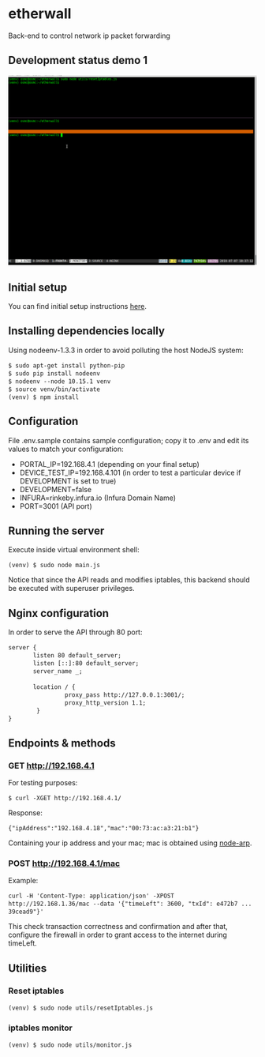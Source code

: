 # etherwall
Back-end to control network ip packet forwarding


## Development status demo 1

![demo-1](doc/demo-1.gif)

## Initial setup

You can find initial setup instructions [here](doc/SETUP.md).

## Installing dependencies locally

Using nodeenv-1.3.3 in order to avoid polluting the host NodeJS system:

```
$ sudo apt-get install python-pip
$ sudo pip install nodeenv
$ nodeenv --node 10.15.1 venv
$ source venv/bin/activate
(venv) $ npm install
```

## Configuration

File .env.sample contains sample configuration; copy it to .env and edit
its values to match your configuration:

- PORTAL_IP=192.168.4.1 (depending on your final setup)
- DEVICE_TEST_IP=192.168.4.101 (in order to test a particular device if DEVELOPMENT is set to true)
- DEVELOPMENT=false
- INFURA=rinkeby.infura.io (Infura Domain Name)
- PORT=3001 (API port)

## Running the server

Execute inside virtual environment shell:

```
(venv) $ sudo node main.js
```

Notice that since the API reads and modifies iptables, this backend
should be executed with superuser privileges.

## Nginx configuration

In order to serve the API through 80 port:

```
server {
       listen 80 default_server;
       listen [::]:80 default_server;
       server_name _;

       location / {
                proxy_pass http://127.0.0.1:3001/;
                proxy_http_version 1.1;
        }
}
```

## Endpoints & methods

### GET http://192.168.4.1

For testing purposes:

```
$ curl -XGET http://192.168.4.1/
```

Response:

```
{"ipAddress":"192.168.4.18","mac":"00:73:ac:a3:21:b1"}
```

Containing your ip address and your mac; mac is obtained using
[node-arp](https://www.npmjs.com/package/node-arp).

### POST http://192.168.4.1/mac

Example:

```
curl -H 'Content-Type: application/json' -XPOST http://192.168.1.36/mac --data '{"timeLeft": 3600, "txId": e472b7 ... 39cead9"}'
```

This check transaction correctness and confirmation and after that, configure
the firewall in order to grant access to the internet during timeLeft.

## Utilities

### Reset iptables

```
(venv) $ sudo node utils/resetIptables.js
```

### iptables monitor

```
(venv) $ sudo node utils/monitor.js
```
